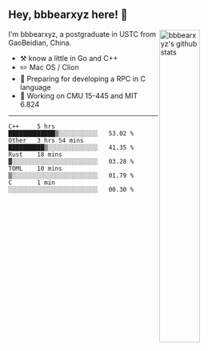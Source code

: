 ## Hey, bbbearxyz here! :wave:

<img align="right" alt="bbbearxyz's github stats" width="40%" src="https://github-readme-stats.vercel.app/api?username=bbbearxyz&show_icons=true">

I'm bbbearxyz, a postgraduate in USTC from GaoBeidian, China.

-   :hammer_and_pick:    know a little in Go and C++
-   :pencil2: Mac OS / Clion
-   :seedling: Preparing for developing a RPC in C language 
-   :thinking: Working on CMU 15-445 and MIT 6.824
---
<!--START_SECTION:waka-->
```text
C++     5 hrs           █████████████▒░░░░░░░░░░░   53.02 % 
Other   3 hrs 54 mins   ██████████▒░░░░░░░░░░░░░░   41.35 % 
Rust    18 mins         ▓░░░░░░░░░░░░░░░░░░░░░░░░   03.28 % 
TOML    10 mins         ▒░░░░░░░░░░░░░░░░░░░░░░░░   01.79 % 
C       1 min           ░░░░░░░░░░░░░░░░░░░░░░░░░   00.30 % 
```
<!--END_SECTION:waka-->
